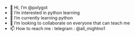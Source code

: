 - 👋 Hi, I’m @polygot
- 👀 I’m interested in python learning
- 🌱 I’m currently learning python
- 💞️ I’m looking to collaborate on everyone that can teach me
- 📫 How to reach me : telegram : @all_mightno1

<!---
amerul95/amerul95 is a ✨ special ✨ repository because its `README.md` (this file) appears on your GitHub profile.
You can click the Preview link to take a look at your changes.
--->
